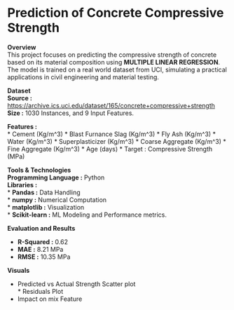 # Prediction of Concrete Compressive Strength

**Overview**  
This project focuses on predicting the compressive strength of concrete based on its material composition using **MULTIPLE LINEAR REGRESSION**. The model is trained on a real world dataset from UCI, simulating a practical applications in civil engineering and material testing.

**Dataset**  
**Source :** https://archive.ics.uci.edu/dataset/165/concrete+compressive+strength  
**Size :** 1030 Instances, and 9 Input Features.  

**Features :**  
    * Cement (Kg/m^3)
    * Blast Furnance Slag (Kg/m^3)
    * Fly Ash (Kg/m^3)
    * Water (Kg/m^3)
    * Superplasticizer (Kg/m^3)
    * Coarse Aggregate (Kg/m^3)
    * Fine Aggregate (Kg/m^3)
    * Age (days)
    * Target : Compressive Strength (MPa)

**Tools & Technologies**   
**Programming Language :** Python  
**Libraries :**   
    * **Pandas :** Data Handling  
    * **numpy :** Numerical Computation  
    * **matplotlib :** Visualization  
    * **Scikit-learn :** ML Modeling and Performance metrics.  

**Evaluation and Results**  
   * **R-Squared :** 0.62  
   * **MAE :** 8.21 MPa  
   * **RMSE :** 10.35 MPa  

**Visuals**  
   * Predicted vs Actual Strength Scatter plot  
    * Residuals Plot  
   * Impact on mix Feature  


